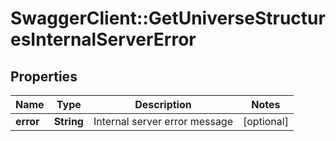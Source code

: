 # SwaggerClient::GetUniverseStructuresInternalServerError

## Properties
Name | Type | Description | Notes
------------ | ------------- | ------------- | -------------
**error** | **String** | Internal server error message | [optional] 


